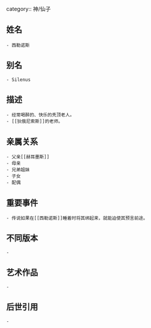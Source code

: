 category:: 神/仙子
## 姓名
	- 西勒诺斯
## 别名
	- Silenus
## 描述
	- 经常喝醉的、快乐的秃顶老人。
	- [[狄俄尼索斯]]的老师。
## 亲属关系
	- 父亲[[赫耳墨斯]]
	- 母亲
	- 兄弟姐妹
	- 子女
	- 配偶
## 重要事件
	- 传说如果在[[西勒诺斯]]睡着时将其绑起来，就能迫使其预言前途。
## 不同版本
	-
## 艺术作品
	-
## 后世引用
	-

